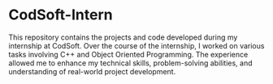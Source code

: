 # CodSoft-Intern
This repository contains the projects and code developed during my internship at CodSoft. Over the course of the internship, I worked on various tasks involving C++ and Object Oriented Programming. The experience allowed me to enhance my technical skills, problem-solving abilities, and understanding of real-world project development.
